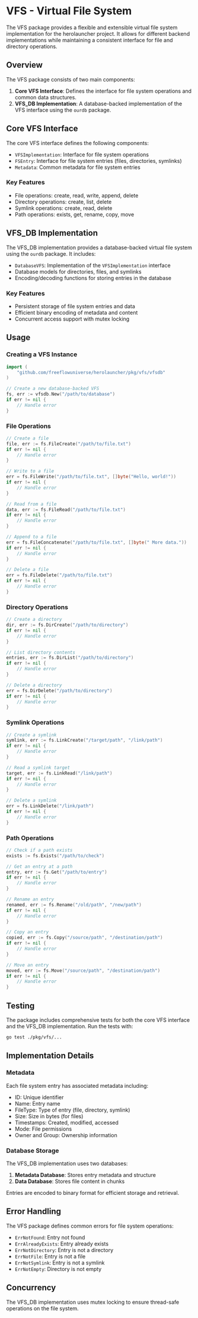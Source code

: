 # VFS - Virtual File System

The VFS package provides a flexible and extensible virtual file system implementation for the herolauncher project. It allows for different backend implementations while maintaining a consistent interface for file and directory operations.

## Overview

The VFS package consists of two main components:

1. **Core VFS Interface**: Defines the interface for file system operations and common data structures.
2. **VFS_DB Implementation**: A database-backed implementation of the VFS interface using the `ourdb` package.

## Core VFS Interface

The core VFS interface defines the following components:

- `VFSImplementation`: Interface for file system operations
- `FSEntry`: Interface for file system entries (files, directories, symlinks)
- `Metadata`: Common metadata for file system entries

### Key Features

- File operations: create, read, write, append, delete
- Directory operations: create, list, delete
- Symlink operations: create, read, delete
- Path operations: exists, get, rename, copy, move

## VFS_DB Implementation

The VFS_DB implementation provides a database-backed virtual file system using the `ourdb` package. It includes:

- `DatabaseVFS`: Implementation of the `VFSImplementation` interface
- Database models for directories, files, and symlinks
- Encoding/decoding functions for storing entries in the database

### Key Features

- Persistent storage of file system entries and data
- Efficient binary encoding of metadata and content
- Concurrent access support with mutex locking

## Usage

### Creating a VFS Instance

```go
import (
    "github.com/freeflowuniverse/herolauncher/pkg/vfs/vfsdb"
)

// Create a new database-backed VFS
fs, err := vfsdb.New("/path/to/database")
if err != nil {
    // Handle error
}
```

### File Operations

```go
// Create a file
file, err := fs.FileCreate("/path/to/file.txt")
if err != nil {
    // Handle error
}

// Write to a file
err = fs.FileWrite("/path/to/file.txt", []byte("Hello, world!"))
if err != nil {
    // Handle error
}

// Read from a file
data, err := fs.FileRead("/path/to/file.txt")
if err != nil {
    // Handle error
}

// Append to a file
err = fs.FileConcatenate("/path/to/file.txt", []byte(" More data."))
if err != nil {
    // Handle error
}

// Delete a file
err = fs.FileDelete("/path/to/file.txt")
if err != nil {
    // Handle error
}
```

### Directory Operations

```go
// Create a directory
dir, err := fs.DirCreate("/path/to/directory")
if err != nil {
    // Handle error
}

// List directory contents
entries, err := fs.DirList("/path/to/directory")
if err != nil {
    // Handle error
}

// Delete a directory
err = fs.DirDelete("/path/to/directory")
if err != nil {
    // Handle error
}
```

### Symlink Operations

```go
// Create a symlink
symlink, err := fs.LinkCreate("/target/path", "/link/path")
if err != nil {
    // Handle error
}

// Read a symlink target
target, err := fs.LinkRead("/link/path")
if err != nil {
    // Handle error
}

// Delete a symlink
err = fs.LinkDelete("/link/path")
if err != nil {
    // Handle error
}
```

### Path Operations

```go
// Check if a path exists
exists := fs.Exists("/path/to/check")

// Get an entry at a path
entry, err := fs.Get("/path/to/entry")
if err != nil {
    // Handle error
}

// Rename an entry
renamed, err := fs.Rename("/old/path", "/new/path")
if err != nil {
    // Handle error
}

// Copy an entry
copied, err := fs.Copy("/source/path", "/destination/path")
if err != nil {
    // Handle error
}

// Move an entry
moved, err := fs.Move("/source/path", "/destination/path")
if err != nil {
    // Handle error
}
```

## Testing

The package includes comprehensive tests for both the core VFS interface and the VFS_DB implementation. Run the tests with:

```bash
go test ./pkg/vfs/...
```

## Implementation Details

### Metadata

Each file system entry has associated metadata including:

- ID: Unique identifier
- Name: Entry name
- FileType: Type of entry (file, directory, symlink)
- Size: Size in bytes (for files)
- Timestamps: Created, modified, accessed
- Mode: File permissions
- Owner and Group: Ownership information

### Database Storage

The VFS_DB implementation uses two databases:

1. **Metadata Database**: Stores entry metadata and structure
2. **Data Database**: Stores file content in chunks

Entries are encoded to binary format for efficient storage and retrieval.

## Error Handling

The VFS package defines common errors for file system operations:

- `ErrNotFound`: Entry not found
- `ErrAlreadyExists`: Entry already exists
- `ErrNotDirectory`: Entry is not a directory
- `ErrNotFile`: Entry is not a file
- `ErrNotSymlink`: Entry is not a symlink
- `ErrNotEmpty`: Directory is not empty

## Concurrency

The VFS_DB implementation uses mutex locking to ensure thread-safe operations on the file system.
